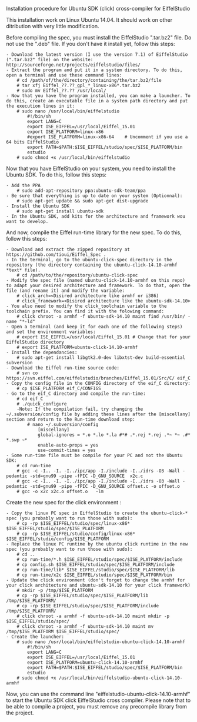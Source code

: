 Installation procedure for Ubuntu SDK (click) cross-compiler for EiffelStudio

This installation work on Linux Ubuntu 14.04. It should work on other ditribution with very little modification.

Before compiling the spec, you must install the EiffelStudio ".tar.bz2" file. Do not use the ".deb" file. If you don't have it install yet, follow this steps:

	- Download the latest version (I use the version 7.1) of EiffelStudio (".tar.bz2" file) on the website: http://sourceforge.net/projects/eiffelstudio/files/
	- Extract the program and put it in a system directory. To do this, open a terminal and use these command lines:
		# cd /path/of/the/directory/containing/the/tar.bz2/file
		# tar xfj Eiffel_??.??_gpl_*_linux-x86*.tar.bz2
		# sudo mv Eiffel_??.?? /usr/local/
	- Now that you have the program installed, you can make a launcher. To do this, create an executable file in a system path directory and put the execution lines in it:
		# sudo nano /usr/local/bin/eiffelstudio
			#!/bin/sh
			export LANG=C
			export ISE_EIFFEL=/usr/local/Eiffel_15.01
			export ISE_PLATFORM=linux-x86
			#export ISE_PLATFORM=linux-x86-64    # Uncomment if you use a 64 bits EiffelStudio
			export PATH=$PATH:$ISE_EIFFEL/studio/spec/$ISE_PLATFORM/bin
			estudio	
		# sudo chmod +x /usr/local/bin/eiffelstudio

Now that you have EiffelStudio on your system, you need to install the Ubuntu SDK. To do this, follow this steps:

	- Add the PPA
		# sudo add-apt-repository ppa:ubuntu-sdk-team/ppa
	- Be sure that everything is up to date on your system (Optionnal):
		# sudo apt-get update && sudo apt-get dist-upgrade
	- Install the Ubuntu SDK
		# sudo apt-get install ubuntu-sdk
	- In the Ubuntu SDK, add kits for the architecture and framework wou want to develop.

And now, compile the Eiffel run-time library for the new spec. To do this, follow this steps:

	- Download and extract the zipped repository at https://github.com/tioui/Eiffel_Spec .
	- In the terminal, go to the ubuntu-click-spec directory in the repository (the directory containing the ubuntu-click-14.10-armhf *text* file).
		# cd /path/to/the/repository/ubuntu-click-spec
	- Modify the spec file (named ubuntu-click-14.10-armhf on this repo) to adapt your desired architecture and framework. To do that, open the file (and rename it) and modify the variable:
		# click_arch=<Disired architecture like armhf or i386)
		# click_framework=<Disired architecture like the ubuntu-sdk-14.10>
	- You also need to modify the click_toolchain variable to the toolchain prefix. You can find it with the folowing command:
		# click chroot -a armhf -f ubuntu-sdk-14.10 maint find /usr/bin/ -name "*-ld"
 	- Open a terminal (and keep it for each one of the following steps) and set the environment variables:
		# export ISE_EIFFEL=/usr/local/Eiffel_15.01 # Change that for your EiffelStudio directory
		# export ISE_PLATFORM=ubuntu-click-14.10-armhf
	- Install the dependancies:
		# sudo apt-get install libgtk2.0-dev libxtst-dev build-essential subversion
	- Download the Eiffel run-time source code:
		# svn co https://svn.eiffel.com/eiffelstudio/branches/Eiffel_15.01/Src/C/ eif_C
	- Copy the config file in the CONFIG directory of the eif_C directory:
		# cp $ISE_PLATFORM eif_C/CONFIGS
	- Go to the eif_C directory and compile the run-time:
		# cd eif_C
		# ./quick_configure 
		-Note: If the compilation fail, try changing the ~/.subversion/config file by adding these lines after the [miscellany] section and return to the Run-time download step:
			# nano ~/.subversion/config
				[miscellany]
				global-ignores = *.o *.lo *.la #*# .*.rej *.rej .*~ *~ .#* *.swp ~*
				enable-auto-props = yes
				use-commit-times = yes
	- Some run-time file must be compile for your PC and not the Ubuntu SDK:
		# cd run-time 
		# gcc -c -I.. -I. -I../ipc/app -I./include -I../idrs -O3 -Wall -pedantic -std=gnu99 -pipe -fPIC -D_GNU_SOURCE  x2c.c
		# gcc -c -I.. -I. -I../ipc/app -I./include -I../idrs -O3 -Wall -pedantic -std=gnu99 -pipe -fPIC -D_GNU_SOURCE offset.c -o offset.o
		# gcc -o x2c x2c.o offset.o   -lm

Create the new spec for the click environment :

	- Copy the linux PC spec in EiffelStudio to create the ubuntu-click-* spec (you probably want to run those with sudo):
		# cp -rp $ISE_EIFFEL/studio/spec/linux-x86* $ISE_EIFFEL/studio/spec/$ISE_PLATFORM
		# cp -rp $ISE_EIFFEL/studio/config/linux-x86* $ISE_EIFFEL/studio/config/$ISE_PLATFORM
	- Replace the linux PC runtime by the ubuntu click runtime in the new spec (you probably want to run those with sudo):
		# cd ..
		# cp run-time/*.h $ISE_EIFFEL/studio/spec/$ISE_PLATFORM/include
		# cp config.sh $ISE_EIFFEL/studio/spec/$ISE_PLATFORM/include
		# cp run-time/lib* $ISE_EIFFEL/studio/spec/$ISE_PLATFORM/lib
		# cp run-time/x2c $ISE_EIFFEL/studio/spec/$ISE_PLATFORM/bin
	- Update the click environment (don't forget to change the armhf for your click architecture and ubuntu-sdk-14.10 for your click framework)
		# mkdir -p /tmp/$ISE_PLATFORM
		# cp -rp $ISE_EIFFEL/studio/spec/$ISE_PLATFORM/lib /tmp/$ISE_PLATFORM/
		# cp -rp $ISE_EIFFEL/studio/spec/$ISE_PLATFORM/include /tmp/$ISE_PLATFORM/
		# click chroot -a armhf -f ubuntu-sdk-14.10 maint mkdir -p $ISE_EIFFEL/studio/spec/
		# click chroot -a armhf -f ubuntu-sdk-14.10 maint mv /tmp/$ISE_PLATFORM $ISE_EIFFEL/studio/spec/
	- Create the launcher:
		# sudo nano /usr/local/bin/eiffelstudio-ubuntu-click-14.10-armhf
			#!/bin/sh
			export LANG=C
			export ISE_EIFFEL=/usr/local/Eiffel_15.01
			export ISE_PLATFORM=ubuntu-click-14.10-armhf
			export PATH=$PATH:$ISE_EIFFEL/studio/spec/$ISE_PLATFORM/bin
			estudio	
		# sudo chmod +x /usr/local/bin/eiffelstudio-ubuntu-click-14.10-armhf

Now, you can use the command line "eiffelstudio-ubuntu-click-14.10-armhf" to start the Ubuntu SDK click EiffelStudio cross compiler. Please note that to be able to compile a project, you must remove any precompile library from the project.

